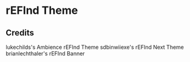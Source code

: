 # rEFInd Theme

## Credits

lukechilds's Ambience rEFInd Theme
sdbinwiiexe's rEFInd Next Theme
brianlechthaler's rEFInd Banner
